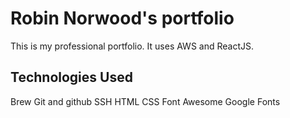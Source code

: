 # Robin Norwood's portfolio

This is my professional portfolio. It uses AWS and ReactJS.

## Technologies Used

Brew
Git and github
SSH
HTML
CSS
Font Awesome
Google Fonts
